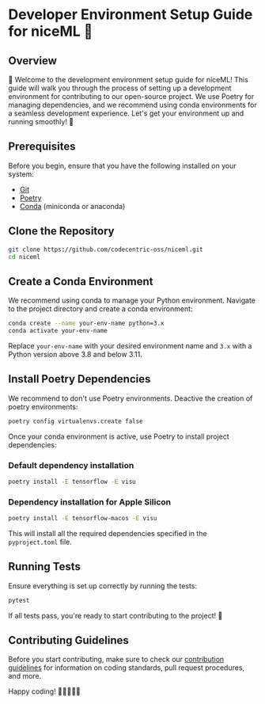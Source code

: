 # Developer Environment Setup Guide for niceML 🍦

## Overview

👋 Welcome to the development environment setup guide for niceML! This guide will walk you through the process of setting up a development environment for contributing to our open-source project. We use Poetry for managing dependencies, and we recommend using conda environments for a seamless development experience. Let's get your environment up and running smoothly! 🚀

## Prerequisites

Before you begin, ensure that you have the following installed on your system:

- [Git](https://git-scm.com/book/en/v2/Getting-Started-Installing-Git)
- [Poetry](https://python-poetry.org/docs/#installation)
- [Conda](https://docs.conda.io/projects/conda/en/latest/user-guide/install/index.html) (miniconda or anaconda)

## Clone the Repository

```bash
git clone https://github.com/codecentric-oss/niceml.git
cd niceml
```

## Create a Conda Environment

We recommend using conda to manage your Python environment. Navigate to the project directory and create a conda environment:

```bash
conda create --name your-env-name python=3.x
conda activate your-env-name
```

Replace `your-env-name` with your desired environment name and `3.x` with a Python version above 3.8 and below 3.11.

## Install Poetry Dependencies

We recommend to don't use Poetry environments. Deactive the creation of poetry environments:

```bash
poetry config virtualenvs.create false
```

Once your conda environment is active, use Poetry to install project dependencies:

### Default dependency installation
```bash
poetry install -E tensorflow -E visu
```

### Dependency installation for Apple Silicon 
```bash
poetry install -E tensorflow-macos -E visu
```

This will install all the required dependencies specified in the `pyproject.toml` file.

## Running Tests

Ensure everything is set up correctly by running the tests:

```bash
pytest
```

If all tests pass, you're ready to start contributing to the project! 🎉

## Contributing Guidelines

Before you start contributing, make sure to check our [contribution guidelines](CONTRIBUTION.md) for information on coding standards, pull request procedures, and more.

Happy coding! 🚀👩‍💻👨‍💻
